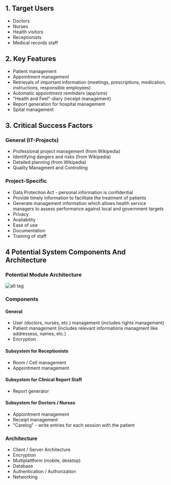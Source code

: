 ## 1. Target Users
- Doctors
- Nurses
- Health visitors
- Receptionists
- Medical records staff

## 2. Key Features
- Patient management
- Appointment management
- Retrievals of important information (meetings, prescriptions, medication, instructions, responsible employees)
- Automatic appointment reminders (app/sms)
- "Health and Feel"-diary (receipt management)
- Report generation for hospital management
- Spital management

## 3. Critical Success Factors

### General (IT-Projects)
- Professional project management (from Wikipedia)
- Identifying dangers and risks (from Wikipedia)
- Detailed planning (from Wikipedia)
- Quality Managment and Controlling

### Project-Specific
- Data Protection Act - personal information is confidential
- Provide timely information to facilitate the treatment of patients
- Generate management information which allows health service managers to assess performance against local and government targets
- Privacy
- Availability
- Ease of use
- Documentation
- Training of staff

## 4 Potential System Components And Architecture

### Potential Module Architecture
![alt tag](https://github.com/shylux/ch.bfh.bti7081.s2015.rot/blob/master/doc/task01/Projekt_Aufwand.jpg)

### Components

#### General
- User (doctors, nurses, etc.) management (includes rights management)
- Patient management (includes relevant informations managment like addressess, names, etc.)
- Encryption

#### Subsystem for Receptionists
- Room / Cell management
- Appointment management

#### Subsystem for Clinical Report Staff
- Report generator

#### Subsystem for Doctors / Nurses
- Appointment management
- Receipt management
- "Carelog" - write entries for each session with the patient

### Architecture
- Client / Server Architecture
- Encryption
- Multiplattform (mobile, desktop)
- Database
- Authentication / Authorization
- Networking
